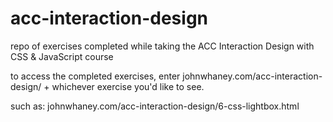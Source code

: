 # acc-interaction-design
repo of exercises completed while taking the ACC Interaction Design with CSS &amp; JavaScript course

to access the completed exercises, enter johnwhaney.com/acc-interaction-design/ + whichever exercise you'd like to see.

such as: johnwhaney.com/acc-interaction-design/6-css-lightbox.html
